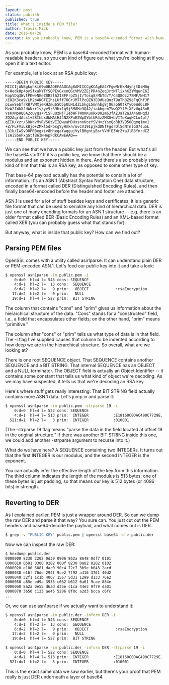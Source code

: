 ```yaml
---
layout: post
status: publish
published: true
title: What's inside a PEM file?
author: Travis Mick
date: 2016-04-28
excerpt: As you probably know, PEM is a base64-encoded format with human-readable headers, so you can kind of figure out what you're looking at if you open it in a text editor. That base-64 payload actually has the potential to contain a lot of information. But anyway, what is inside that public key? How can we find out?
---
```


As you probably know, PEM is a base64-encoded format with human-readable headers, so you can kind of figure out what you're looking at if you open it in a text editor.

For example, let's look at an RSA public key:

```
-----BEGIN PUBLIC KEY-----
MIICIjANBgkqhkiG9w0BAQEFAAOCAg8AMIICCgKCAgEA4YFgwNrEkMdynjtDsM0q
b+Hedk8p4pySfxakYTfSQPEyGxxnQGcVMV2ZEjPR4nZeqJrtNTlixhK2YWqunE6I
KopVDq3WvtPKweNEeZ8B2lA2I8FFrpZSjI/Tosq8/MbTd/Y/C4Q8Qcz78MF/NH17
/E82K3ca9/LM2b4KGTEIhsLUff7OGrJM7lPcQZN3EOdUeQnzT9uTh8Z9oFqChfJP
pLwwSebfrRB7VMXjeKHZmubSO5pULHLdZLbkgLSmnhbgBjO6apG0tkYyOeWd6L8F
MzA21WkXJdANrr1s/yv5zS9hx1q9jSM8Me9QA2/iaAbgem7VwQ2YlPiXEvUq48oB
VsKXMpHQ6A2cUygs+PiSFuUzNjTIebWFTWmKKuoRx0O2m63fAZJaT2aJA4G0HqdJ
ZQ2Aqr4Acs1+28IhLxUbMAlHJ4N2XPnE2WpQYbtUR4zZMXU+bVIToXuqHCLo4pf/
qEIK/xzr/S8WdvMvRVSOtVIIQwyaMDUxsnnKozYSVHvzYsxQo3b3VD5OOqmg1mx1
+Z/PLFViLkBjo+ZMkl5dFbsgYyHmkn/uvCV19IpjkdDNfFgdrOlSdNTnlGU7su5L
L31k/IwSvD0PR0egxiv8HhegaYwqgujVylB0gntyBsrVVHfE3Wr2+aJlR3YmrdCZ
lsAiSbnFxgGtfB6INHepFdkCAwEAAQ==
-----END PUBLIC KEY-----
```

We can see that we have a public key just from the header. But what's all the base64 stuff? If it's a public key, we know that there should be a modulus and an exponent hidden in there. And there's also probably some kind of hint that this is an RSA key, as opposed to some other type of key.

That base-64 payload actually has the potential to contain a lot of information. It's an ASN.1 (Abstract Syntax Notation One) data structure, encoded in a format called DER (Distinguished Encoding Rules), and then finally base64-encoded before the header and footer are attached.

ASN.1 is used for a lot of stuff besides keys and certificates; it is a generic file format that can be used to serialize any kind of hierarchical data. DER is just one of many encoding formats for an ASN.1 structure -- e.g. there is an older format called BER (Basic Encoding Rules) and an XML-based format called XER (you can probably guess what that stands for).

But anyway, what is inside that public key? How can we find out?

## Parsing PEM files

OpenSSL comes with a utility called asn1parse. It can understand plain DER or PEM-encoded ASN.1. Let's feed our public key into it and take a look:

```bash
$ openssl asn1parse -in public.pem -i
    0:d=0  hl=4 l= 546 cons: SEQUENCE          
    4:d=1  hl=2 l=  13 cons:  SEQUENCE          
    6:d=2  hl=2 l=   9 prim:   OBJECT            :rsaEncryption
   17:d=2  hl=2 l=   0 prim:   NULL              
   19:d=1  hl=4 l= 527 prim:  BIT STRING
```

The column that contains "cons" and "prim" gives us information about the hierarchical structure of the data. "Cons" stands for a "constructed" field, i.e., a field that encapsulates other fields; on the other hand, "prim" means "primitive."

The column after "cons" or "prim" tells us what type of data is in that field. The -i flag I've supplied causes that column to be indented according to how deep we are in the hierarchical structure. So overall, what are we looking at?

There is one root SEQUENCE object. That SEQUENCE contains another SEQUENCE and a BIT STRING. That internal SEQUENCE has an OBJECT and a NULL terminator. The OBJECT field is actually an Object Identifier -- it contains some constant that tells us what kind of object we're decoding. As we may have suspected, it tells us that we're decoding an RSA key.

Here's where stuff gets really interesting: That BIT STRING field actually contains more ASN.1 data. Let's jump in and parse it:

```bash
$ openssl asn1parse -in public.pem -strparse 19 -i 
    0:d=0  hl=4 l= 522 cons: SEQUENCE          
    4:d=1  hl=4 l= 513 prim:  INTEGER           :E18160C0DAC490C7729E...
  521:d=1  hl=2 l=   3 prim:  INTEGER           :010001
```

(The -strparse 19 flag means "parse the data in the field located at offset 19 in the original structure." If there was another BIT STRING inside this one, we could add another -strparse argument to recurse into it.)

What do we have here? A SEQUENCE containing two INTEGERs. It turns out that the first INTEGER is our modulus, and the second INTEGER is the exponent.

You can actually infer the effective length of the key from this information. The third column indicates the length of the modulus is 513 bytes; one of these bytes is just padding, so that means our key is 512 bytes (or 4096 bits) in strength.

## Reverting to DER

As I explained earlier, PEM is just a wrapper around DER. So can we dump the raw DER and parse it that way? You sure can. You just cut out the PEM headers and base64-decode the payload, and what comes out is DER.

```bash
$ grep -v "PUBLIC KEY" public.pem | openssl base64 -d > public.der
```

Now we can inspect the raw DER:

```bash
$ hexdump public.der 
0000000 8230 2202 0d30 0906 862a 8648 0df7 0101
0000010 0501 0300 0282 000f 8230 0a02 8202 0102
0000020 e100 6081 dac0 90c4 72c7 3b9e b043 2acd
0000030 e16f 76de 294f 9ce2 7f92 a416 3761 40d2
0000040 32f1 1c1b 4067 1567 5d31 1299 d133 76e2
0000050 a85e ed9a 3935 c662 b612 6a61 9cae 884e
0000060 8a2a 0e55 d6ad d3be c1ca 44e3 9f79 da01
0000070 3650 c123 ae45 5296 8f8c a2d3 bcca c6fc
...
```

Or, we can use asn1parse if we actually want to understand it:

```bash
$ openssl asn1parse -in public.der -inform DER -i
    0:d=0  hl=4 l= 546 cons: SEQUENCE          
    4:d=1  hl=2 l=  13 cons:  SEQUENCE          
    6:d=2  hl=2 l=   9 prim:   OBJECT            :rsaEncryption
   17:d=2  hl=2 l=   0 prim:   NULL              
   19:d=1  hl=4 l= 527 prim:  BIT STRING   

$ openssl asn1parse -in public.der -inform DER -strparse 19 -i
    0:d=0  hl=4 l= 522 cons: SEQUENCE          
    4:d=1  hl=4 l= 513 prim:  INTEGER           :E18160C0DAC490C7729E...
  521:d=1  hl=2 l=   3 prim:  INTEGER           :010001
```

This is the exact same data we saw earlier, but there's your proof that PEM really is just DER underneath a layer of base64.


